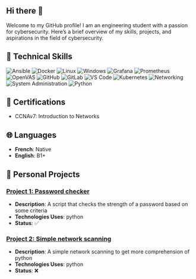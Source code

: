 ## Hi there 👋

Welcome to my GitHub profile! I am an engineering student with a passion for cybersecurity. Here’s a brief overview of my skills, projects, and aspirations in the field of cybersecurity.

## 🔧 Technical Skills
![Ansible](https://img.shields.io/badge/Ansible-EE0000?style=for-the-badge&logo=ansible&logoColor=white)
![Docker](https://img.shields.io/badge/Docker-2496ED?style=for-the-badge&logo=docker&logoColor=white)
![Linux](https://img.shields.io/badge/Linux-FCC624?style=for-the-badge&logo=linux&logoColor=white)
![Windows](https://img.shields.io/badge/Windows-0078D6?style=for-the-badge&logo=windows&logoColor=white)
![Grafana](https://img.shields.io/badge/Grafana-F46800?style=for-the-badge&logo=grafana&logoColor=white)
![Prometheus](https://img.shields.io/badge/Prometheus-E6522C?style=for-the-badge&logo=prometheus&logoColor=white)
![OpenVAS](https://img.shields.io/badge/OpenVAS-1FAA5F?style=for-the-badge&logo=openvas&logoColor=white)
![GitHub](https://img.shields.io/badge/GitHub-181717?style=for-the-badge&logo=github&logoColor=white)
![GitLab](https://img.shields.io/badge/GitLab-FC6D26?style=for-the-badge&logo=gitlab&logoColor=white)
![VS Code](https://img.shields.io/badge/VS_Code-007ACC?style=for-the-badge&logo=visual-studio-code&logoColor=white)
![Kubernetes](https://img.shields.io/badge/Kubernetes-326CE5?style=for-the-badge&logo=kubernetes&logoColor=white)
![Networking](https://img.shields.io/badge/Networking-0A66C2?style=for-the-badge&logo=cisco&logoColor=white)
![System Administration](https://img.shields.io/badge/System_Administration-4A90E2?style=for-the-badge&logo=server&logoColor=white)
![Python](https://img.shields.io/badge/Python-3776AB?style=for-the-badge&logo=python&logoColor=white)

## 📜 Certifications
- CCNAv7: Introduction to Networks

## 🌐 Languages
- **French**: Native
- **English**: B1+

## 📂 Personal Projects 
### [Project 1: Password checker](https://github.com/Gemukii/pass-checker)
- **Description**: A script that checks the strength of a password based on some criteria
- **Technologies Uses**: python
- **Status**: ✅

### [Project 2: Simple network scanning](https://github.com/Gemukii/Net-Scan)
- **Description**: A simple network scanning to get more comprehension of python
- **Technologies Uses**: python
- **Status**: ❌

